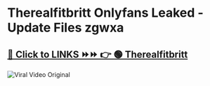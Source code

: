 
 # Therealfitbritt Onlyfans Leaked - Update Files zgwxa

## <h2><a href="https://clipsfans.com/Therealfitbritt&ref=git">🔗 Click to LINKS ⏩⏩ 👉 🟢 Therealfitbritt </a></h2>

<a href="https://clipsfans.com/Therealfitbritt&ref=git" rel="nofollow" data-target="animated-image.originalLink"><img src="https://i.ibb.co.com/xMMVF88/686577567.gif" alt="Viral Video Original" style="max-width: 100%; display: inline-block;" data-target="animated-image.originalImage"></a>


